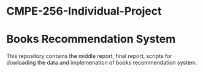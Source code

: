 # CMPE-256-Individual-Project
# Books Recommendation System

This repository contains the middle report, final report, scripts for dowloading the data and implemenation of books recommendation system.
